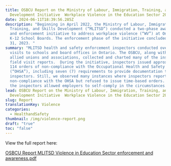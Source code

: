```yaml
---
title: OSBCU Report on the Ministry of Labour, Immigration, Training, and Skills
  Development Initiative  Workplace Violence in the Education Sector 2022-2023
date: 2024-06-11T18:39:56.285Z
description: "Beginning in April 2022, the Ministry of Labour, Immigration,
  Training, and Skills Development (“MLITSD”) conducted a two-phase awareness
  and enforcement initiative to address workplace violence (“WV”) at Ontario’s
  K-12 School Boards. The enforcement phase of the initiative concluded on March
  31, 2023. "
summary: "MLITSD health and safety enforcement inspectors conducted over 340
  visits to schools and board offices in Ontario. The OSBCU, along with other
  allied unions and associations, collected and charted many of the inspector’s
  field visit reports.  During the initiative, inspectors issued approximately
  114 orders of non-compliance with the Occupational Health and Safety Act
  (“OHSA”), including seven (7) requirements to provide documentation to
  inspectors. Still, we observed many instances where inspectors reported
  non-compliance with the OHSA but refused to issue time-based orders. Instead,
  the inspectors allowed employers to self-comply in the circumstances. "
lead: OSBCU Report on the Ministry of Labour, Immigration, Training, and Skills
  Development Initiative  Workplace Violence in the Education Sector 2022-2023
slug: Report
translationKey: Violence
categories:
  - HealthandSafety
thumbnail: /img/violence-report.png
draft: "true"
toc: "false"
---
```

View the full report here:

[OSBCU Report MLITSD Violence in Education Sector enforcement and awareness.pdf](<OSBCU Report MLITSD Violence in Education Sector enforcement and awareness.pdf>)
